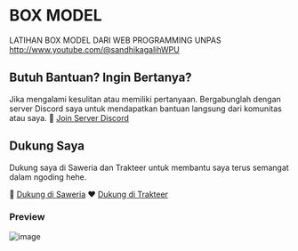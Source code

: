 # BOX MODEL
LATIHAN BOX MODEL DARI WEB PROGRAMMING UNPAS <br>
http://www.youtube.com/@sandhikagalihWPU

## Butuh Bantuan? Ingin Bertanya?
Jika mengalami kesulitan atau memiliki pertanyaan. Bergabunglah dengan server Discord saya untuk mendapatkan bantuan langsung dari komunitas atau saya.
🔗 [Join Server Discord](https://discord.gg/2x39Q2vZpb)

## Dukung Saya
Dukung saya di Saweria dan Trakteer untuk membantu saya terus semangat dalam ngoding hehe.

💖 [Dukung di Saweria](https://saweria.co/dzakysantino)
❤️ [Dukung di Trakteer](https://trakteer.id/dzakysantino)

### Preview
![image](https://github.com/dzaky-santino/BOX-MODEL/assets/88192405/1382189e-143b-4b76-85c9-a04a9c09edc6)


